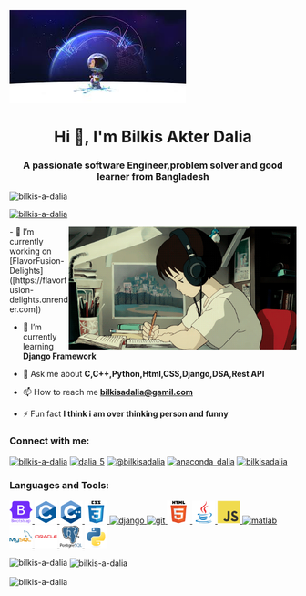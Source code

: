 ![logo](https://github.com/Bilkis-A-Dalia/Bilkis-A-Dalia/blob/main/Banner.jpeg)
<h1 align="center">Hi 👋, I'm Bilkis Akter Dalia</h1>
<h3 align="center">A passionate software Engineer,problem solver and good learner from Bangladesh</h3>

<p align="left"> <img src="https://komarev.com/ghpvc/?username=bilkis-a-dalia&label=Profile%20views&color=0e75b6&style=flat" alt="bilkis-a-dalia" /> </p>

<p align="left"> <a href="https://github.com/ryo-ma/github-profile-trophy"><img src="https://github-profile-trophy.vercel.app/?username=bilkis-a-dalia" alt="bilkis-a-dalia" /></a> </p>
<img align="right" alt="Coding" width="400" src="https://github.com/Bilkis-A-Dalia/Bilkis-A-Dalia/blob/main/gitprofile.gif">
- 🔭 I’m currently working on [FlavorFusion-Delights]([https://flavorfusion-delights.onrender.com])

- 🌱 I’m currently learning **Django Framework**

- 💬 Ask me about **C,C++,Python,Html,CSS,Django,DSA,Rest API**

- 📫 How to reach me **bilkisadalia@gamil.com**

- ⚡ Fun fact **I think i am over thinking person and funny**

<h3 align="left">Connect with me:</h3>
<p align="left">
<a href="https://linkedin.com/in/bilkis-a-dalia" target="blank"><img align="center" src="https://raw.githubusercontent.com/rahuldkjain/github-profile-readme-generator/master/src/images/icons/Social/linked-in-alt.svg" alt="bilkis-a-dalia" height="30" width="40" /></a>
<a href="https://www.codechef.com/users/dalia_5" target="blank"><img align="center" src="https://cdn.jsdelivr.net/npm/simple-icons@3.1.0/icons/codechef.svg" alt="dalia_5" height="30" width="40" /></a>
<a href="https://www.hackerrank.com/@bilkisadalia" target="blank"><img align="center" src="https://raw.githubusercontent.com/rahuldkjain/github-profile-readme-generator/master/src/images/icons/Social/hackerrank.svg" alt="@bilkisadalia" height="30" width="40" /></a>
<a href="https://codeforces.com/profile/anaconda_dalia" target="blank"><img align="center" src="https://raw.githubusercontent.com/rahuldkjain/github-profile-readme-generator/master/src/images/icons/Social/codeforces.svg" alt="anaconda_dalia" height="30" width="40" /></a>
<a href="https://www.leetcode.com/bilkisadalia" target="blank"><img align="center" src="https://raw.githubusercontent.com/rahuldkjain/github-profile-readme-generator/master/src/images/icons/Social/leet-code.svg" alt="bilkisadalia" height="30" width="40" /></a>
</p>

<h3 align="left">Languages and Tools:</h3>
<p align="left"> <a href="https://getbootstrap.com" target="_blank" rel="noreferrer"> <img src="https://raw.githubusercontent.com/devicons/devicon/master/icons/bootstrap/bootstrap-plain-wordmark.svg" alt="bootstrap" width="40" height="40"/> </a> <a href="https://www.cprogramming.com/" target="_blank" rel="noreferrer"> <img src="https://raw.githubusercontent.com/devicons/devicon/master/icons/c/c-original.svg" alt="c" width="40" height="40"/> </a> <a href="https://www.w3schools.com/cpp/" target="_blank" rel="noreferrer"> <img src="https://raw.githubusercontent.com/devicons/devicon/master/icons/cplusplus/cplusplus-original.svg" alt="cplusplus" width="40" height="40"/> </a> <a href="https://www.w3schools.com/css/" target="_blank" rel="noreferrer"> <img src="https://raw.githubusercontent.com/devicons/devicon/master/icons/css3/css3-original-wordmark.svg" alt="css3" width="40" height="40"/> </a> <a href="https://www.djangoproject.com/" target="_blank" rel="noreferrer"> <img src="https://cdn.worldvectorlogo.com/logos/django.svg" alt="django" width="40" height="40"/> </a> <a href="https://git-scm.com/" target="_blank" rel="noreferrer"> <img src="https://www.vectorlogo.zone/logos/git-scm/git-scm-icon.svg" alt="git" width="40" height="40"/> </a> <a href="https://www.w3.org/html/" target="_blank" rel="noreferrer"> <img src="https://raw.githubusercontent.com/devicons/devicon/master/icons/html5/html5-original-wordmark.svg" alt="html5" width="40" height="40"/> </a> <a href="https://www.java.com" target="_blank" rel="noreferrer"> <img src="https://raw.githubusercontent.com/devicons/devicon/master/icons/java/java-original.svg" alt="java" width="40" height="40"/> </a> <a href="https://developer.mozilla.org/en-US/docs/Web/JavaScript" target="_blank" rel="noreferrer"> <img src="https://raw.githubusercontent.com/devicons/devicon/master/icons/javascript/javascript-original.svg" alt="javascript" width="40" height="40"/> </a> <a href="https://www.mathworks.com/" target="_blank" rel="noreferrer"> <img src="https://upload.wikimedia.org/wikipedia/commons/2/21/Matlab_Logo.png" alt="matlab" width="40" height="40"/> </a> <a href="https://www.mysql.com/" target="_blank" rel="noreferrer"> <img src="https://raw.githubusercontent.com/devicons/devicon/master/icons/mysql/mysql-original-wordmark.svg" alt="mysql" width="40" height="40"/> </a> <a href="https://www.oracle.com/" target="_blank" rel="noreferrer"> <img src="https://raw.githubusercontent.com/devicons/devicon/master/icons/oracle/oracle-original.svg" alt="oracle" width="40" height="40"/> </a> <a href="https://www.postgresql.org" target="_blank" rel="noreferrer"> <img src="https://raw.githubusercontent.com/devicons/devicon/master/icons/postgresql/postgresql-original-wordmark.svg" alt="postgresql" width="40" height="40"/> </a> <a href="https://www.python.org" target="_blank" rel="noreferrer"> <img src="https://raw.githubusercontent.com/devicons/devicon/master/icons/python/python-original.svg" alt="python" width="40" height="40"/> </a> </p>

<p><img align="left" src="https://github-readme-stats.vercel.app/api/top-langs?username=bilkis-a-dalia&show_icons=true&locale=en&layout=compact" alt="bilkis-a-dalia" /></p>

<p>&nbsp;<img align="center" src="https://github-readme-stats.vercel.app/api?username=bilkis-a-dalia&show_icons=true&locale=en" alt="bilkis-a-dalia" /></p>

<p><img align="center" src="https://github-readme-streak-stats.herokuapp.com/?user=bilkis-a-dalia&" alt="bilkis-a-dalia" /></p>


